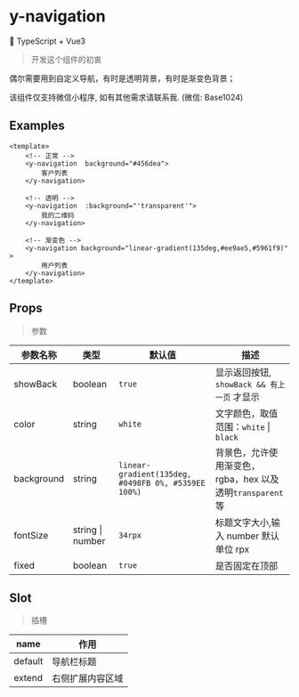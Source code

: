 # y-navigation

🌈 TypeScript + Vue3

> 开发这个组件的初衷

偶尔需要用到自定义导航，有时是透明背景，有时是渐变色背景；

该组件仅支持微信小程序, 如有其他需求请联系我. (微信: Base1024)

## Examples

```vue
<template>
    <!-- 正常 -->
    <y-navigation  background="#456dea">
        客户列表
    </y-navigation>

    <!-- 透明 -->
    <y-navigation  :background="'transparent'">
        我的二维码
    </y-navigation>

    <!-- 渐变色 -->
    <y-navigation background="linear-gradient(135deg,#ee9ae5,#5961f9)" >
        用户列表
    </y-navigation>
</template>
```

## Props

> 参数

| 参数名称 | 类型 | 默认值 | 描述 |
| --- | --- | --- | --- |
| showBack | boolean | `true` | 显示返回按钮, `showBack && 有上一页`  才显示 |
| color | string | `white` | 文字颜色，取值范围：`white` \| `black` |
| background | string | `linear-gradient(135deg, #0498FB 0%, #5359EE 100%)` | 背景色，允许使用渐变色，rgba，hex 以及透明`transparent`等 |
| fontSize | string \| number | `34rpx` | 标题文字大小,输入 number 默认单位 rpx |
| fixed | boolean | `true` | 是否固定在顶部 |

## Slot

> 插槽

| name | 作用 |
| --- | --- |
| default | 导航栏标题 |
| extend | 右侧扩展内容区域 |
